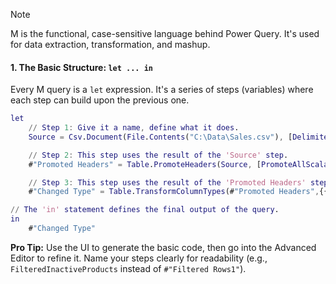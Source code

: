 >[!Note]
>M is the functional, case-sensitive language behind Power Query. It's used for data extraction, transformation, and mashup.

#### **1. The Basic Structure: `let ... in`**

Every M query is a `let` expression. It's a series of steps (variables) where each step can build upon the previous one.

```m
let
    // Step 1: Give it a name, define what it does.
    Source = Csv.Document(File.Contents("C:\Data\Sales.csv"), [Delimiter=","]),

    // Step 2: This step uses the result of the 'Source' step.
    #"Promoted Headers" = Table.PromoteHeaders(Source, [PromoteAllScalars=true]),

    // Step 3: This step uses the result of the 'Promoted Headers' step.
    #"Changed Type" = Table.TransformColumnTypes(#"Promoted Headers",{{"Date", type date}, {"Amount", Currency.Type}})

// The 'in' statement defines the final output of the query.
in
    #"Changed Type"
```

**Pro Tip:** Use the UI to generate the basic code, then go into the Advanced Editor to refine it. Name your steps clearly for readability (e.g., `FilteredInactiveProducts` instead of `#"Filtered Rows1"`).
